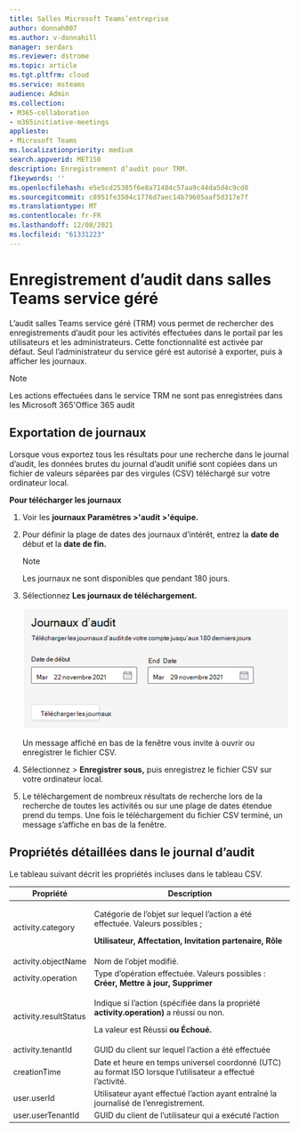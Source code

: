 ```yaml
---
title: Salles Microsoft Teams’entreprise
author: donnah007
ms.author: v-donnahill
manager: serdars
ms.reviewer: dstrome
ms.topic: article
ms.tgt.pltfrm: cloud
ms.service: msteams
audience: Admin
ms.collection:
- M365-collaboration
- m365initiative-meetings
appliesto:
- Microsoft Teams
ms.localizationpriority: medium
search.appverid: MET150
description: Enregistrement d’audit pour TRM.
f1keywords: ''
ms.openlocfilehash: e5e5cd25385f6e8a71484c57aa9c44da5d4c9cd8
ms.sourcegitcommit: c8951fe3504c1776d7aec14b79605aaf5d317e7f
ms.translationtype: MT
ms.contentlocale: fr-FR
ms.lasthandoff: 12/08/2021
ms.locfileid: "61331223"
---
```

# <a name="audit-logging-in-the-teams-rooms-managed-service"></a>Enregistrement d’audit dans salles Teams service géré

L’audit salles Teams service géré (TRM) vous permet de rechercher des enregistrements d’audit pour les activités effectuées dans le portail par les utilisateurs et les administrateurs. Cette fonctionnalité est activée par défaut. Seul l’administrateur du service géré est autorisé à exporter, puis à afficher les journaux.

> [!NOTE]
> Les actions effectuées dans le service TRM ne sont pas enregistrées dans les Microsoft 365'Office 365 audit 

## <a name="exporting-logs"></a>Exportation de journaux

Lorsque vous exportez tous les résultats pour une recherche dans le journal d’audit, les données brutes du journal d’audit unifié sont copiées dans un fichier de valeurs séparées par des virgules (CSV) téléchargé sur votre ordinateur local. 

**Pour télécharger les journaux** 

1. Voir les **journaux Paramètres >'audit >'équipe.**
1. Pour définir la plage de dates des journaux d’intérêt, entrez la **date de** début et la **date de fin.**

   > [!NOTE]
   > Les journaux ne sont disponibles que pendant 180 jours.

1. Sélectionnez **Les journaux de téléchargement.**

   ![Plage de dates du journal d’audit](../media/multi-tenant-auditing.png)

   Un message affiché en bas de la fenêtre vous invite à ouvrir ou enregistrer le fichier CSV. 

1. Sélectionnez   >  **Enregistrer sous,** puis enregistrez le fichier CSV sur votre ordinateur local. 

1. Le téléchargement de nombreux résultats de recherche lors de la recherche de toutes les activités ou sur une plage de dates étendue prend du temps. Une fois le téléchargement du fichier CSV terminé, un message s’affiche en bas de la fenêtre.

## <a name="detailed-properties-in-the-audit-log"></a>Propriétés détaillées dans le journal d’audit

Le tableau suivant décrit les propriétés incluses dans le tableau CSV.

|Propriété|Description|
| - | - |
|activity.category|<p>Catégorie de l’objet sur lequel l’action a été effectuée. Valeurs possibles ;</p><p>**Utilisateur, Affectation, Invitation partenaire, Rôle**</p>|
|activity.objectName|Nom de l’objet modifié.|
|activity.operation|Type d’opération effectuée. Valeurs possibles : **Créer, Mettre à jour, Supprimer** |
|activity.resultStatus|<p>Indique si l’action (spécifiée dans la propriété **activity.operation)** a réussi ou non.</p><p>La valeur est Réussi **ou** **Échoué.**</p>|
|activity.tenantId|GUID du client sur lequel l’action a été effectuée|
|creationTime|Date et heure en temps universel coordonné (UTC) au format ISO lorsque l’utilisateur a effectué l’activité.|
|user.userId|Utilisateur ayant effectué l’action ayant entraîné la journalisé de l’enregistrement.|
|user.userTenantId|GUID du client de l’utilisateur qui a exécuté l’action|


